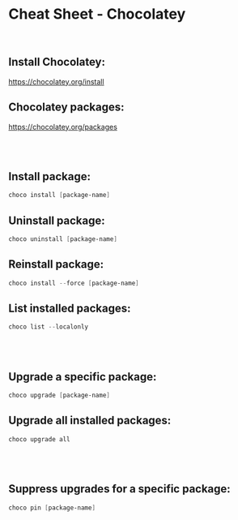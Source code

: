 # Cheat Sheet - Chocolatey

<br>

## Install Chocolatey:
https://chocolatey.org/install

## Chocolatey packages:
https://chocolatey.org/packages

<br><br>

## Install package:
```powershell
choco install [package-name]
```

## Uninstall package:
```powershell
choco uninstall [package-name]
```

## Reinstall package:
```powershell
choco install --force [package-name]
```

## List installed packages:
```powershell
choco list --localonly
```

<br><br>

## Upgrade a specific package:
```powershell
choco upgrade [package-name]
```

## Upgrade all installed packages:
```powershell
choco upgrade all
```

<br><br>

## Suppress upgrades for a specific package:
```powershell
choco pin [package-name]
```
